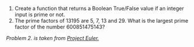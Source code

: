 1. Create a function that returns a Boolean True/False value if an integer input is prime or not.
2. The prime factors of 13195 are 5, 7, 13 and 29. What is the largest prime factor of the number 600851475143?

_Problem 2. is taken from [Project Euler.](https://projecteuler.net/problem=3)_
